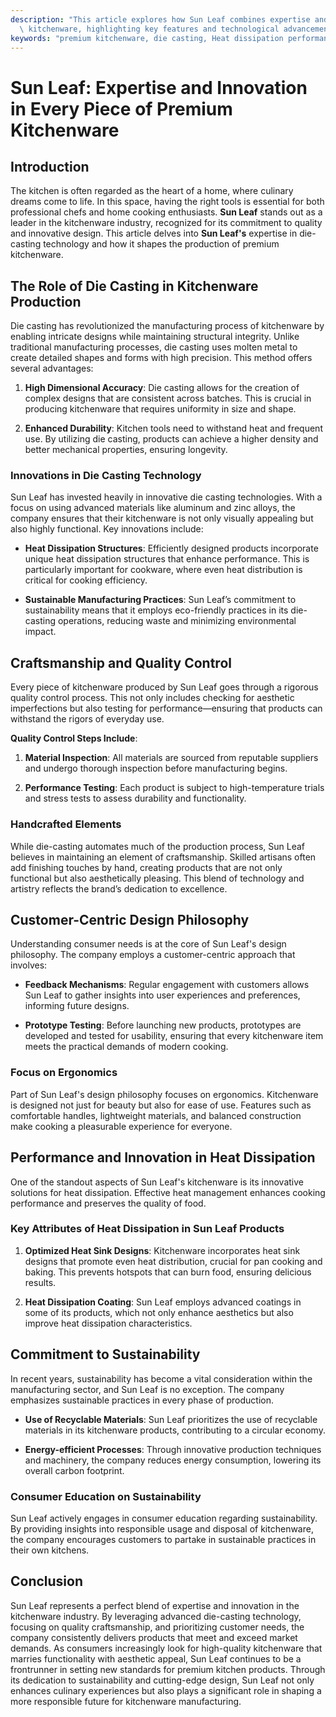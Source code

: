 ```yaml
---
description: "This article explores how Sun Leaf combines expertise and innovation to produce premium\
  \ kitchenware, highlighting key features and technological advancements in die-casting."
keywords: "premium kitchenware, die casting, Heat dissipation performance, Heat sink"
---
```

# Sun Leaf: Expertise and Innovation in Every Piece of Premium Kitchenware

## Introduction 

The kitchen is often regarded as the heart of a home, where culinary dreams come to life. In this space, having the right tools is essential for both professional chefs and home cooking enthusiasts. **Sun Leaf** stands out as a leader in the kitchenware industry, recognized for its commitment to quality and innovative design. This article delves into **Sun Leaf's** expertise in die-casting technology and how it shapes the production of premium kitchenware.

## The Role of Die Casting in Kitchenware Production

Die casting has revolutionized the manufacturing process of kitchenware by enabling intricate designs while maintaining structural integrity. Unlike traditional manufacturing processes, die casting uses molten metal to create detailed shapes and forms with high precision. This method offers several advantages:

1. **High Dimensional Accuracy**: Die casting allows for the creation of complex designs that are consistent across batches. This is crucial in producing kitchenware that requires uniformity in size and shape.
   
2. **Enhanced Durability**: Kitchen tools need to withstand heat and frequent use. By utilizing die casting, products can achieve a higher density and better mechanical properties, ensuring longevity.

### Innovations in Die Casting Technology

Sun Leaf has invested heavily in innovative die casting technologies. With a focus on using advanced materials like aluminum and zinc alloys, the company ensures that their kitchenware is not only visually appealing but also highly functional. Key innovations include:

- **Heat Dissipation Structures**: Efficiently designed products incorporate unique heat dissipation structures that enhance performance. This is particularly important for cookware, where even heat distribution is critical for cooking efficiency.

- **Sustainable Manufacturing Practices**: Sun Leaf’s commitment to sustainability means that it employs eco-friendly practices in its die-casting operations, reducing waste and minimizing environmental impact.

## Craftsmanship and Quality Control

Every piece of kitchenware produced by Sun Leaf goes through a rigorous quality control process. This not only includes checking for aesthetic imperfections but also testing for performance—ensuring that products can withstand the rigors of everyday use. 

**Quality Control Steps Include**:

1. **Material Inspection**: All materials are sourced from reputable suppliers and undergo thorough inspection before manufacturing begins.

2. **Performance Testing**: Each product is subject to high-temperature trials and stress tests to assess durability and functionality.

### Handcrafted Elements 

While die-casting automates much of the production process, Sun Leaf believes in maintaining an element of craftsmanship. Skilled artisans often add finishing touches by hand, creating products that are not only functional but also aesthetically pleasing. This blend of technology and artistry reflects the brand’s dedication to excellence.

## Customer-Centric Design Philosophy

Understanding consumer needs is at the core of Sun Leaf's design philosophy. The company employs a customer-centric approach that involves:

- **Feedback Mechanisms**: Regular engagement with customers allows Sun Leaf to gather insights into user experiences and preferences, informing future designs.

- **Prototype Testing**: Before launching new products, prototypes are developed and tested for usability, ensuring that every kitchenware item meets the practical demands of modern cooking.

### Focus on Ergonomics

Part of Sun Leaf's design philosophy focuses on ergonomics. Kitchenware is designed not just for beauty but also for ease of use. Features such as comfortable handles, lightweight materials, and balanced construction make cooking a pleasurable experience for everyone.

## Performance and Innovation in Heat Dissipation

One of the standout aspects of Sun Leaf's kitchenware is its innovative solutions for heat dissipation. Effective heat management enhances cooking performance and preserves the quality of food.

### Key Attributes of Heat Dissipation in Sun Leaf Products

1. **Optimized Heat Sink Designs**: Kitchenware incorporates heat sink designs that promote even heat distribution, crucial for pan cooking and baking. This prevents hotspots that can burn food, ensuring delicious results.

2. **Heat Dissipation Coating**: Sun Leaf employs advanced coatings in some of its products, which not only enhance aesthetics but also improve heat dissipation characteristics.

## Commitment to Sustainability

In recent years, sustainability has become a vital consideration within the manufacturing sector, and Sun Leaf is no exception. The company emphasizes sustainable practices in every phase of production.

- **Use of Recyclable Materials**: Sun Leaf prioritizes the use of recyclable materials in its kitchenware products, contributing to a circular economy.

- **Energy-efficient Processes**: Through innovative production techniques and machinery, the company reduces energy consumption, lowering its overall carbon footprint.

### Consumer Education on Sustainability

Sun Leaf actively engages in consumer education regarding sustainability. By providing insights into responsible usage and disposal of kitchenware, the company encourages customers to partake in sustainable practices in their own kitchens.

## Conclusion

Sun Leaf represents a perfect blend of expertise and innovation in the kitchenware industry. By leveraging advanced die-casting technology, focusing on quality craftsmanship, and prioritizing customer needs, the company consistently delivers products that meet and exceed market demands. As consumers increasingly look for high-quality kitchenware that marries functionality with aesthetic appeal, Sun Leaf continues to be a frontrunner in setting new standards for premium kitchen products. Through its dedication to sustainability and cutting-edge design, Sun Leaf not only enhances culinary experiences but also plays a significant role in shaping a more responsible future for kitchenware manufacturing.
